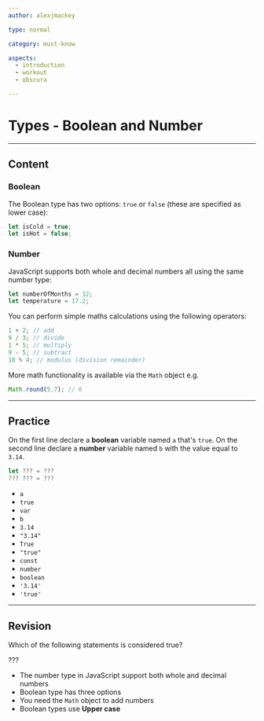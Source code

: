 ```yaml
---
author: alexjmackey

type: normal

category: must-know

aspects:
  - introduction
  - workout
  - obscura

---
```

# Types - Boolean and Number

---
## Content

### Boolean

The Boolean type has two options: `true` or `false` (these are specified as lower case):

```javascript
let isCold = true;
let isHot = false;
```

### Number

JavaScript supports both whole and decimal numbers all using the same number type:

```javascript
let numberOfMonths = 12;
let temperature = 17.2;
```

You can perform simple maths calculations using the following operators:

```javascript
1 + 2; // add
9 / 3; // divide
1 * 5; // multiply
9 - 5; // subtract
10 % 4; // modulus (division remainder)
```

More math functionality is available via the `Math` object e.g.

```javascript
Math.round(5.7); // 6
```

---
## Practice

On the first line declare a **boolean** variable named `a` that's `true`.
On the second line declare a **number** variable named `b` with the value equal to `3.14`.

```javascript
let ??? = ???
??? ??? = ???
```

* `a`
* `true`
* `var`
* `b`
* `3.14`
* `"3.14"`
* `True`
* `"true"`
* `const`
* `number`
* `boolean`
* `'3.14'`
* `'true'`

---
## Revision

Which of the following statements is considered true?

???

* The number type in JavaScript support both whole and decimal numbers
* Boolean type has three options
* You need the `Math` object to add numbers
* Boolean types use **Upper case**
 
